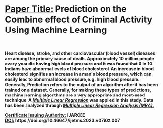 <b><h1><u>Paper Title:</u> Prediction on the Combine effect of Criminal Activity Using Machine Learning</h1><br>
<p>Heart disease, stroke, and other cardiovascular (blood vessel) diseases are among the primary cause of death. Approximately 10 million people every year die having high blood pressure and it was found that 6 in 10 Indians have abnormal levels of blood cholesterol. An increase in blood cholesterol signifies an increase in a man's blood pressure, which can easily lead to abnormal blood pressure,e.g. high blood pressure. Generally, Prediction refers to the output of an algorithm after it has been trained on a dataset. Generally, for making these types of predictions, machine learning algorithms are a very appropriate and most-used technique. A <ins><i>Multiple Linear Regression</i></ins> was applied in this study. Data has been analyzed through <ins><i>Multiple Linear Regression Analysis (MRA).</i></ins></p>
<u>Certificate Issuing Authority:</u> IJARCEE<br>
<u>DOI:</u> https://doi.org/10.46647/ijetms.2023.v07i02.007<br>
